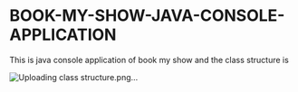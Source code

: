 # BOOK-MY-SHOW-JAVA-CONSOLE-APPLICATION

This is java console application of book my show and the class structure is



![Uploading class structure.png…]()
